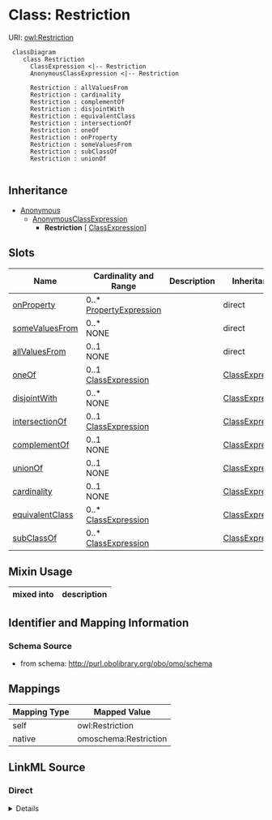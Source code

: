 # Class: Restriction



URI: [owl:Restriction](http://www.w3.org/2002/07/owl#Restriction)


```{mermaid}
 classDiagram
    class Restriction
      ClassExpression <|-- Restriction
      AnonymousClassExpression <|-- Restriction
      
      Restriction : allValuesFrom
      Restriction : cardinality
      Restriction : complementOf
      Restriction : disjointWith
      Restriction : equivalentClass
      Restriction : intersectionOf
      Restriction : oneOf
      Restriction : onProperty
      Restriction : someValuesFrom
      Restriction : subClassOf
      Restriction : unionOf
      
```




## Inheritance
* [Anonymous](Anonymous.md)
    * [AnonymousClassExpression](AnonymousClassExpression.md)
        * **Restriction** [ [ClassExpression](ClassExpression.md)]



## Slots

| Name | Cardinality and Range | Description | Inheritance |
| ---  | --- | --- | --- |
| [onProperty](onProperty.md) | 0..* <br/> [PropertyExpression](PropertyExpression.md) |  | direct |
| [someValuesFrom](someValuesFrom.md) | 0..* <br/> NONE |  | direct |
| [allValuesFrom](allValuesFrom.md) | 0..1 <br/> NONE |  | direct |
| [oneOf](oneOf.md) | 0..1 <br/> [ClassExpression](ClassExpression.md) |  | [ClassExpression](ClassExpression.md) |
| [disjointWith](disjointWith.md) | 0..* <br/> NONE |  | [ClassExpression](ClassExpression.md) |
| [intersectionOf](intersectionOf.md) | 0..1 <br/> [ClassExpression](ClassExpression.md) |  | [ClassExpression](ClassExpression.md) |
| [complementOf](complementOf.md) | 0..1 <br/> NONE |  | [ClassExpression](ClassExpression.md) |
| [unionOf](unionOf.md) | 0..1 <br/> NONE |  | [ClassExpression](ClassExpression.md) |
| [cardinality](cardinality.md) | 0..1 <br/> NONE |  | [ClassExpression](ClassExpression.md) |
| [equivalentClass](equivalentClass.md) | 0..* <br/> [ClassExpression](ClassExpression.md) |  | [ClassExpression](ClassExpression.md) |
| [subClassOf](subClassOf.md) | 0..* <br/> [ClassExpression](ClassExpression.md) |  | [ClassExpression](ClassExpression.md) |

## Mixin Usage

| mixed into | description |
| --- | --- |








## Identifier and Mapping Information







### Schema Source


* from schema: http://purl.obolibrary.org/obo/omo/schema





## Mappings

| Mapping Type | Mapped Value |
| ---  | ---  |
| self | owl:Restriction |
| native | omoschema:Restriction |


## LinkML Source

<!-- TODO: investigate https://stackoverflow.com/questions/37606292/how-to-create-tabbed-code-blocks-in-mkdocs-or-sphinx -->

### Direct

<details>
```yaml
name: Restriction
from_schema: http://purl.obolibrary.org/obo/omo/schema
rank: 1000
is_a: AnonymousClassExpression
mixin: true
mixins:
- ClassExpression
slots:
- onProperty
- someValuesFrom
- allValuesFrom
class_uri: owl:Restriction

```
</details>

### Induced

<details>
```yaml
name: Restriction
from_schema: http://purl.obolibrary.org/obo/omo/schema
rank: 1000
is_a: AnonymousClassExpression
mixin: true
mixins:
- ClassExpression
attributes:
  onProperty:
    name: onProperty
    from_schema: http://purl.obolibrary.org/obo/omo/schema
    rank: 1000
    is_a: logical_predicate
    slot_uri: owl:onProperty
    multivalued: true
    alias: onProperty
    owner: Restriction
    domain_of:
    - Restriction
    range: PropertyExpression
  someValuesFrom:
    name: someValuesFrom
    todos:
    - restrict range
    from_schema: http://purl.obolibrary.org/obo/omo/schema
    rank: 1000
    is_a: logical_predicate
    slot_uri: owl:someValuesFrom
    multivalued: true
    alias: someValuesFrom
    owner: Restriction
    domain_of:
    - Restriction
    range: string
  allValuesFrom:
    name: allValuesFrom
    todos:
    - restrict range
    from_schema: http://purl.obolibrary.org/obo/omo/schema
    rank: 1000
    is_a: logical_predicate
    slot_uri: owl:allValuesFrom
    alias: allValuesFrom
    owner: Restriction
    domain_of:
    - Restriction
    range: string
  disjointWith:
    name: disjointWith
    todos:
    - restrict range
    from_schema: http://purl.obolibrary.org/obo/omo/schema
    rank: 1000
    is_a: logical_predicate
    slot_uri: owl:disjointWith
    multivalued: true
    alias: disjointWith
    owner: Restriction
    domain_of:
    - ClassExpression
    - PropertyExpression
    range: string
  equivalentClass:
    name: equivalentClass
    todos:
    - restrict range
    from_schema: http://purl.obolibrary.org/obo/omo/schema
    rank: 1000
    is_a: logical_predicate
    mixins:
    - match_aspect
    slot_uri: owl:equivalentClass
    multivalued: true
    alias: equivalentClass
    owner: Restriction
    domain_of:
    - ClassExpression
    range: ClassExpression
  intersectionOf:
    name: intersectionOf
    todos:
    - restrict range
    from_schema: http://purl.obolibrary.org/obo/omo/schema
    rank: 1000
    is_a: logical_predicate
    slot_uri: owl:intersectionOf
    alias: intersectionOf
    owner: Restriction
    domain_of:
    - ClassExpression
    range: ClassExpression
  subClassOf:
    name: subClassOf
    from_schema: http://purl.obolibrary.org/obo/omo/schema
    rank: 1000
    is_a: logical_predicate
    slot_uri: rdfs:subClassOf
    multivalued: true
    alias: subClassOf
    owner: Restriction
    domain_of:
    - ClassExpression
    range: ClassExpression
  cardinality:
    name: cardinality
    from_schema: http://purl.obolibrary.org/obo/omo/schema
    rank: 1000
    is_a: logical_predicate
    slot_uri: owl:cardinality
    alias: cardinality
    owner: Restriction
    domain_of:
    - ClassExpression
    range: string
  complementOf:
    name: complementOf
    todos:
    - restrict range
    from_schema: http://purl.obolibrary.org/obo/omo/schema
    rank: 1000
    is_a: logical_predicate
    slot_uri: owl:complementOf
    alias: complementOf
    owner: Restriction
    domain_of:
    - ClassExpression
    range: string
  oneOf:
    name: oneOf
    from_schema: http://purl.obolibrary.org/obo/omo/schema
    rank: 1000
    is_a: logical_predicate
    slot_uri: owl:oneOf
    alias: oneOf
    owner: Restriction
    domain_of:
    - ClassExpression
    range: ClassExpression
  unionOf:
    name: unionOf
    from_schema: http://purl.obolibrary.org/obo/omo/schema
    rank: 1000
    is_a: logical_predicate
    slot_uri: owl:unionOf
    alias: unionOf
    owner: Restriction
    domain_of:
    - ClassExpression
    range: string
class_uri: owl:Restriction

```
</details>